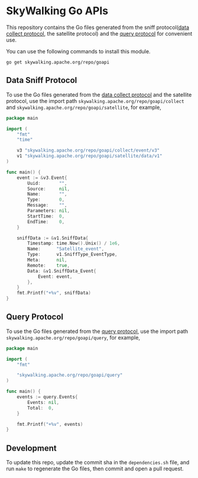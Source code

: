 # SkyWalking Go APIs

This repository contains the Go files generated from
the sniff protocol([data collect protocol](http://github.com/apache/skywalking-data-collect-protocol), the satellite protocol) and
the [query protocol](http://github.com/apache/skywalking-query-protocol) for convenient use.

You can use the following commands to install this module.

```shell
go get skywalking.apache.org/repo/goapi
```

## Data Sniff Protocol

To use the Go files generated from
the [data collect protocol](http://github.com/apache/skywalking-data-collect-protocol) and the satellite protocol, use the import
path `skywalking.apache.org/repo/goapi/collect` and `skywalking.apache.org/repo/goapi/satellite`, for example,

```go
package main

import (
	"fmt"
	"time"

	v3 "skywalking.apache.org/repo/goapi/collect/event/v3"
	v1 "skywalking.apache.org/repo/goapi/satellite/data/v1"
)

func main() {
	event := &v3.Event{
		Uuid:       "",
		Source:     nil,
		Name:       "",
		Type:       0,
		Message:    "",
		Parameters: nil,
		StartTime:  0,
		EndTime:    0,
	}

	sniffData := &v1.SniffData{
		Timestamp: time.Now().Unix() / 1e6,
		Name:      "Satellite_event",
		Type:      v1.SniffType_EventType,
		Meta:      nil,
		Remote:    true,
		Data: &v1.SniffData_Event{
			Event: event,
		},
	}
	fmt.Printf("+%v", sniffData)
}

```

## Query Protocol

To use the Go files generated from the [query protocol](http://github.com/apache/skywalking-query-protocol), use the
import path `skywalking.apache.org/repo/goapi/query`, for example,

```go
package main

import (
	"fmt"

	"skywalking.apache.org/repo/goapi/query"
)

func main() {
	events := query.Events{
		Events: nil,
		Total:  0,
	}

	fmt.Printf("+%v", events)
}
```


## Development

To update this repo, update the commit sha in the `dependencies.sh` file, and run `make` to regenerate the Go files,
then commit and open a pull request.
